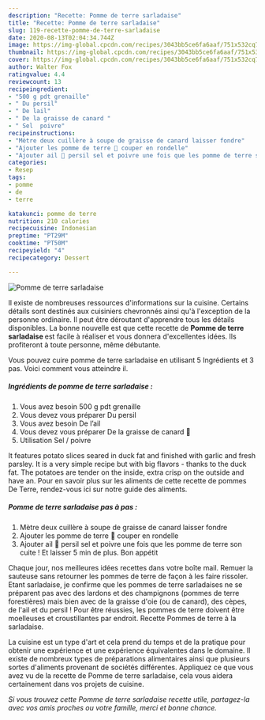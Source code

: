 ```yaml
---
description: "Recette: Pomme de terre sarladaise"
title: "Recette: Pomme de terre sarladaise"
slug: 119-recette-pomme-de-terre-sarladaise
date: 2020-08-13T02:04:34.744Z
image: https://img-global.cpcdn.com/recipes/3043bb5ce6fa6aaf/751x532cq70/pomme-de-terre-sarladaise-photo-principale-de-la-recette.jpg
thumbnail: https://img-global.cpcdn.com/recipes/3043bb5ce6fa6aaf/751x532cq70/pomme-de-terre-sarladaise-photo-principale-de-la-recette.jpg
cover: https://img-global.cpcdn.com/recipes/3043bb5ce6fa6aaf/751x532cq70/pomme-de-terre-sarladaise-photo-principale-de-la-recette.jpg
author: Walter Fox
ratingvalue: 4.4
reviewcount: 13
recipeingredient:
- "500 g pdt grenaille"
- " Du persil"
- " De lail"
- " De la graisse de canard "
- " Sel  poivre"
recipeinstructions:
- "Mètre deux cuillère à soupe de graisse de canard laisser fondre"
- "Ajouter les pomme de terre 🥔 couper en rondelle"
- "Ajouter ail 🧄 persil sel et poivre une fois que les pomme de terre son cuite ! Et laisser 5 min de plus. Bon appétit"
categories:
- Resep
tags:
- pomme
- de
- terre

katakunci: pomme de terre 
nutrition: 210 calories
recipecuisine: Indonesian
preptime: "PT29M"
cooktime: "PT50M"
recipeyield: "4"
recipecategory: Dessert

---
```



![Pomme de terre sarladaise](https://img-global.cpcdn.com/recipes/3043bb5ce6fa6aaf/751x532cq70/pomme-de-terre-sarladaise-photo-principale-de-la-recette.jpg)

Il existe de nombreuses ressources d'informations sur la cuisine. Certains détails sont destinés aux cuisiniers chevronnés ainsi qu'à l'exception de la personne ordinaire. Il peut être déroutant d'apprendre tous les détails disponibles. La bonne nouvelle est que cette recette de <strong> Pomme de terre sarladaise </strong> est facile à réaliser et vous donnera d'excellentes idées. Ils profiteront à toute personne, même débutante.

<!--inarticleads1-->

Vous pouvez cuire pomme de terre sarladaise en utilisant 5 Ingrédients et 3 pas. Voici comment vous atteindre il.

##### Ingrédients de pomme de terre sarladaise :

1. Vous avez besoin 500 g pdt grenaille
1. Vous devez vous préparer  Du persil
1. Vous avez besoin  De l’ail
1. Vous devez vous préparer  De la graisse de canard 🦆
1. Utilisation  Sel / poivre


It features potato slices seared in duck fat and finished with garlic and fresh parsley. It is a very simple recipe but with big flavors - thanks to the duck fat. The potatoes are tender on the inside, extra crisp on the outside and have an. Pour en savoir plus sur les aliments de cette recette de pommes De Terre, rendez-vous ici sur notre guide des aliments. 

<!--inarticleads2-->

##### Pomme de terre sarladaise pas à pas :

1. Mètre deux cuillère à soupe de graisse de canard laisser fondre
1. Ajouter les pomme de terre 🥔 couper en rondelle
1. Ajouter ail 🧄 persil sel et poivre une fois que les pomme de terre son cuite ! Et laisser 5 min de plus. Bon appétit


Chaque jour, nos meilleures idées recettes dans votre boîte mail. Remuer la sauteuse sans retourner les pommes de terre de façon à les faire rissoler. Etant sarladaise, je confirme que les pommes de terre sarladaises ne se préparent pas avec des lardons et des champignons (pommes de terre forestières) mais bien avec de la graisse d&#39;oie (ou de canard), des cèpes, de l&#39;ail et du persil ! Pour être réussies, les pommes de terre doivent être moelleuses et croustillantes par endroit. Recette Pommes de terre à la sarladaise. 

<!--inarticleads1-->

<p>
La cuisine est un type d'art et cela prend du temps et de la pratique pour obtenir une expérience et une expérience équivalentes dans le domaine. Il existe de nombreux types de préparations alimentaires ainsi que plusieurs sortes d'aliments provenant de sociétés différentes. Appliquez ce que vous avez vu de la recette de Pomme de terre sarladaise, cela vous aidera certainement dans vos projets de cuisine.
</p>

<p>
<i>Si vous trouvez cette Pomme de terre sarladaise recette utile, partagez-la avec vos amis proches ou votre famille, merci et bonne chance.</i>
</p>
